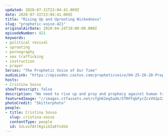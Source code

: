 ```yaml
---
updated: 2020-07-31T23:04:41.069Z
date: 2020-07-31T23:04:41.069Z
title: "Rising Up and Uprooting Wickedness"
slug: "prophetic-voice-421"
originalAirDate: 2020-04-24T19:00:00.000Z
episodeNumber: 421
keywords:
- political revival
- uprooting
- pornography
- sex trafficking
- instruction
- prayer
Series: "The Prophetic Voice of Our Time"
audioLink: "https://episodes.castos.com/propheticvoice/04-25-26-20-Prophetic-Voice-of-our-Time-[mixdown]-01-1-.mp3"
hosts:
- Cristina Sosso
showTranscript: false
description: "We need to rise up and pray and prophecy against human trafficking and the uprooting of wickedness in the political sector. Get rid of what is detestable to God. We will be held accountability for our action, or inaction.  "
featuredImage: "//images.ctfassets.net/vfgh62eq5a4k/5TRFFqbFycZcxVH2p32QJq/8c2bea12c6973dd476953a54855f0cd5/pexels-skitterphoto-240040__1_.jpg"
photoCredit: "Skitterphoto"
people:
- title: Cristina Sosso
  slug: cristina-sosso
  contentType: people
  id: 3zLvufAtlKgiiGIaEYs4S4
---
```


